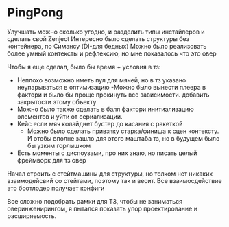 # PingPong

Улучшать можно сколько угодно, и разделить типы инстайлеров и сделать свой Zenject
Интересно было сделать структуры без контейнера, по Симансу (DI-для бедных) Можно было
реализовать более умный контексты и рефлексию, но мне показалось что это овер

Чтобы я еще сделал, было бы время + условия в тз:
- Неплохо возможно иметь пул для мячей, но в тз указано неупарываться в оптимизацию
-Можно было вынести плеера в фактори и было бы проще прокинуть все зависимости. добавить закрытости этому объекту
- Можно было также сделать в балл фактори инитиализацию элементов и уйти от сериализации.
- Кейс если мяч колайднет бустер до касания с ракеткой 
  - Можно было сделать привзяку старка/финиша к сцен контексту. И этобы вполне зашло для этого
маштаба тз, но в будущем было бы узким горлышком 
- Есть моменты с диспоузами, про них знаю, но писать целый фреймворк для тз овер

Начал строить с стейтмашины для структуры, но толком нет никаких взаимодейсвий со стейтами, поэтому так и весит. Все взаимосдействие это боотлодер получает конфиги

Все сложно подобрать рамки для ТЗ, чтобы не заниматься оверинженирингом, я пытался показать упор проектирование и расширяемость. 
